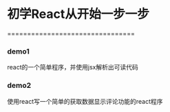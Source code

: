 <h1>初学React从开始一步一步</h1>
================================
<h3>demo1</h3>
<p>react的一个简单程序，并使用jsx解析出可读代码</p>
<h3>demo2</h3>
<p>使用react写一个简单的获取数据显示评论功能的react程序</p>

